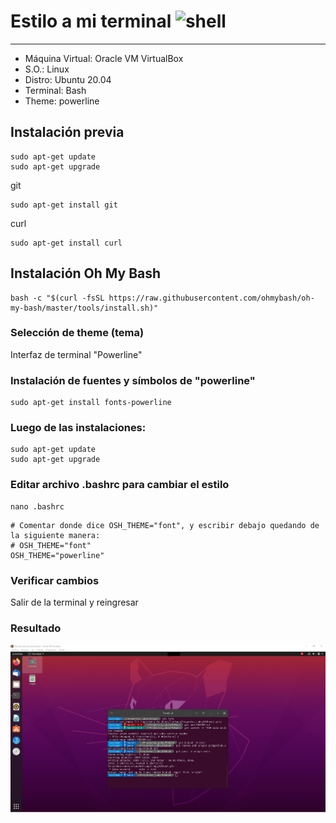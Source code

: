 # Estilo a mi terminal ![shell](https://img.shields.io/badge/Shell-Bash-blue)
***

* Máquina Virtual: Oracle VM VirtualBox
* S.O.: Linux
* Distro: Ubuntu 20.04
* Terminal: Bash
* Theme: powerline

## Instalación previa
```
sudo apt-get update
sudo apt-get upgrade
```
git
```
sudo apt-get install git
```
curl 
```
sudo apt-get install curl
```

## Instalación Oh My Bash 
```
bash -c "$(curl -fsSL https://raw.githubusercontent.com/ohmybash/oh-my-bash/master/tools/install.sh)"
```

### Selección de theme (tema)
Interfaz de terminal "Powerline"

### Instalación de fuentes y símbolos de "powerline"
```
sudo apt-get install fonts-powerline
```

### Luego de las instalaciones:
```
sudo apt-get update
sudo apt-get upgrade
```

### Editar archivo .bashrc para cambiar el estilo
```
nano .bashrc
```
```
# Comentar donde dice OSH_THEME="font", y escribir debajo quedando de la siguiente manera: 
# OSH_THEME="font"
OSH_THEME="powerline"
```

### Verificar cambios
Salir de la terminal y reingresar 

### Resultado
<img src="mibash_estilo.jpg" alt="Imagen de resultado">
